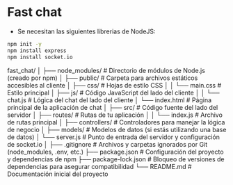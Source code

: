 # Fast chat
* Se necesitan las siguientes librerias de NodeJS:
```sh
npm init -y
npm install express
npm install socket.io
```
fast_chat/
│
├── node_modules/                   # Directorio de módulos de Node.js (creado por npm)
│
├── public/                         # Carpeta para archivos estáticos accesibles al cliente
│   ├── css/                        # Hojas de estilo CSS
│   │   └── main.css                # Estilo principal
│   ├── js/                         # Código JavaScript del lado del cliente
│   │   └── chat.js                 # Lógica del chat del lado del cliente
│   └── index.html                  # Página principal de la aplicación de chat
│
├── src/                            # Código fuente del lado del servidor
│   ├── routes/                     # Rutas de tu aplicación
│   │   └── index.js                # Archivo de rutas principal
│   ├── controllers/                # Controladores para manejar la lógica de negocio
│   ├── models/                     # Modelos de datos (si estás utilizando una base de datos)
│   └── server.js                   # Punto de entrada del servidor y configuración de socket.io
│
├── .gitignore                      # Archivos y carpetas ignorados por Git (node_modules, .env, etc.)
├── package.json                    # Configuración del proyecto y dependencias de npm
├── package-lock.json               # Bloqueo de versiones de dependencias para asegurar compatibilidad
└── README.md                       # Documentación inicial del proyecto
